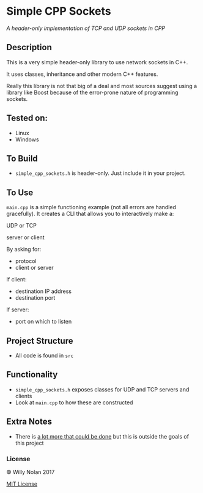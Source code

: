 # Simple CPP Sockets
*A header-only implementation of TCP and UDP sockets in CPP*

## Description
This is a very simple header-only library to use network sockets in C++.

It uses classes, inheritance and other modern C++ features.

Really this library is not that big of a deal and most sources suggest using a library like Boost because of the error-prone nature of programming sockets. 

## Tested on:
- Linux
- Windows

## To Build
- `simple_cpp_sockets.h` is header-only. Just include it in your project.

## To Use
`main.cpp` is a simple functioning example (not all errors are handled gracefully). It creates a CLI that allows you to interactively make a:

UDP or TCP

server or client

By asking for:
- protocol
- client or server

If client:
- destination IP address
- destination port

If server:
- port on which to listen

## Project Structure
- All code is found in `src`

## Functionality
- `simple_cpp_sockets.h` exposes classes for UDP and TCP servers and clients
- Look at `main.cpp` to how these are constructed

## Extra Notes
- There is [a lot more that could be done](http://beej.us/guide/bgnet/output/html/singlepage/bgnet.html) but this is outside the goals of this project
	
### License

:copyright: Willy Nolan 2017

[MIT License](http://en.wikipedia.org/wiki/MIT_License)
